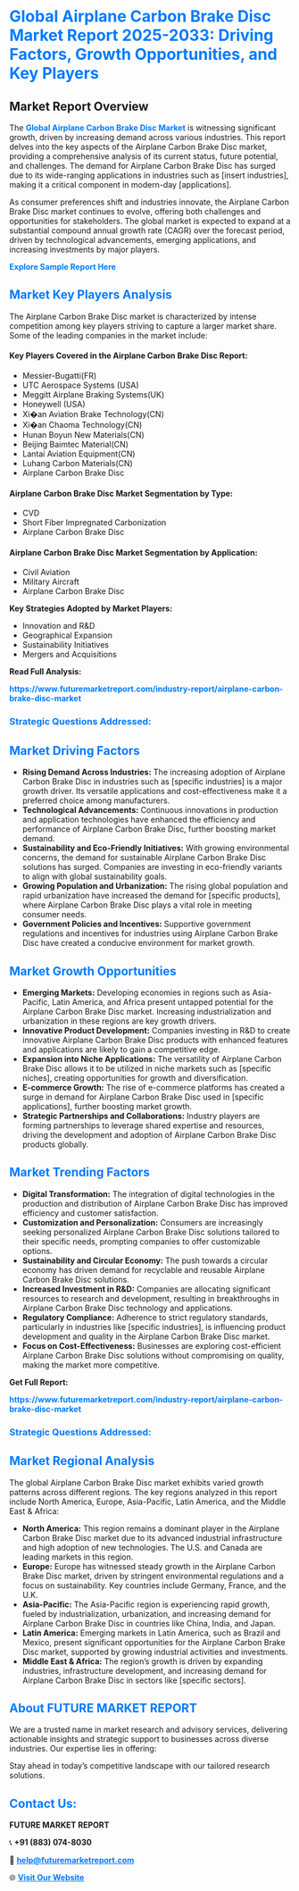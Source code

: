<h1 style="color: #007BFF;">Global Airplane Carbon Brake Disc Market Report 2025-2033: Driving Factors, Growth Opportunities, and Key Players</h1>

<section id="overview">
<h2>Market Report Overview</h2>
<p>The <a href="https://www.futuremarketreport.com/industry-report/airplane-carbon-brake-disc-market" style="color: #007BFF; text-decoration: none;"><strong>Global Airplane Carbon Brake Disc Market</strong></a> is witnessing significant growth, driven by increasing demand across various industries. This report delves into the key aspects of the Airplane Carbon Brake Disc market, providing a comprehensive analysis of its current status, future potential, and challenges. The demand for Airplane Carbon Brake Disc has surged due to its wide-ranging applications in industries such as [insert industries], making it a critical component in modern-day [applications].</p>
<p>As consumer preferences shift and industries innovate, the Airplane Carbon Brake Disc market continues to evolve, offering both challenges and opportunities for stakeholders. The global market is expected to expand at a substantial compound annual growth rate (CAGR) over the forecast period, driven by technological advancements, emerging applications, and increasing investments by major players.</p>
</section>

<section id="overview">
<p><a href="https://www.futuremarketreport.com/request-sample/reportId=96743" style="color: #007BFF; text-decoration: none;"><strong>Explore Sample Report Here</strong></a></p>
</section>

<section id="key-players">
<h2 style="color: #007BFF;">Market Key Players Analysis</h2>
<p>The Airplane Carbon Brake Disc market is characterized by intense competition among key players striving to capture a larger market share. Some of the leading companies in the market include:</p>
<h4>Key Players Covered in the Airplane Carbon Brake Disc Report:</h4>
<ul><li>Messier-Bugatti(FR)</li><li>UTC Aerospace Systems (USA)</li><li>Meggitt Airplane Braking Systems(UK)</li><li>Honeywell (USA)</li><li>Xi�an Aviation Brake Technology(CN)</li><li>Xi�an Chaoma Technology(CN)</li><li>Hunan Boyun New Materials(CN)</li><li>Beijing Baimtec Material(CN)</li><li>Lantai Aviation Equipment(CN)</li><li>Luhang Carbon Materials(CN)</li><li>Airplane Carbon Brake Disc</li></ul>
<h4>Airplane Carbon Brake Disc Market Segmentation by Type:</h4>
<ul><li>CVD</li><li>Short Fiber Impregnated Carbonization</li><li>Airplane Carbon Brake Disc</li></ul>

<h4>Airplane Carbon Brake Disc Market Segmentation by Application:</h4>
<ul><li>Civil Aviation</li><li>Military Aircraft</li><li>Airplane Carbon Brake Disc</li></ul>
<p><strong>Key Strategies Adopted by Market Players:</strong></p>
<ul>
<li>Innovation and R&D</li>
<li>Geographical Expansion</li>
<li>Sustainability Initiatives</li>
<li>Mergers and Acquisitions</li>
</ul>
</section>

<section>
<p><strong>Read Full Analysis: </strong></p><a href="https://www.futuremarketreport.com/industry-report/airplane-carbon-brake-disc-market" style="color: #007BFF; text-decoration: none;"><strong>https://www.futuremarketreport.com/industry-report/airplane-carbon-brake-disc-market</strong></a>
<h3 style="color: #007BFF;">Strategic Questions Addressed:</h3>
</section>

<section id="driving-factors">
<h2 style="color: #007BFF;">Market Driving Factors</h2>
<ul>
<li><strong>Rising Demand Across Industries:</strong> The increasing adoption of Airplane Carbon Brake Disc in industries such as [specific industries] is a major growth driver. Its versatile applications and cost-effectiveness make it a preferred choice among manufacturers.</li>
<li><strong>Technological Advancements:</strong> Continuous innovations in production and application technologies have enhanced the efficiency and performance of Airplane Carbon Brake Disc, further boosting market demand.</li>
<li><strong>Sustainability and Eco-Friendly Initiatives:</strong> With growing environmental concerns, the demand for sustainable Airplane Carbon Brake Disc solutions has surged. Companies are investing in eco-friendly variants to align with global sustainability goals.</li>
<li><strong>Growing Population and Urbanization:</strong> The rising global population and rapid urbanization have increased the demand for [specific products], where Airplane Carbon Brake Disc plays a vital role in meeting consumer needs.</li>
<li><strong>Government Policies and Incentives:</strong> Supportive government regulations and incentives for industries using Airplane Carbon Brake Disc have created a conducive environment for market growth.</li>
</ul>
</section>

<section id="growth-opportunities">
<h2 style="color: #007BFF;">Market Growth Opportunities</h2>
<ul>
<li><strong>Emerging Markets:</strong> Developing economies in regions such as Asia-Pacific, Latin America, and Africa present untapped potential for the Airplane Carbon Brake Disc market. Increasing industrialization and urbanization in these regions are key growth drivers.</li>
<li><strong>Innovative Product Development:</strong> Companies investing in R&D to create innovative Airplane Carbon Brake Disc products with enhanced features and applications are likely to gain a competitive edge.</li>
<li><strong>Expansion into Niche Applications:</strong> The versatility of Airplane Carbon Brake Disc allows it to be utilized in niche markets such as [specific niches], creating opportunities for growth and diversification.</li>
<li><strong>E-commerce Growth:</strong> The rise of e-commerce platforms has created a surge in demand for Airplane Carbon Brake Disc used in [specific applications], further boosting market growth.</li>
<li><strong>Strategic Partnerships and Collaborations:</strong> Industry players are forming partnerships to leverage shared expertise and resources, driving the development and adoption of Airplane Carbon Brake Disc products globally.</li>
</ul>
</section>

<section id="trending-factors">
<h2 style="color: #007BFF;">Market Trending Factors</h2>
<ul>
<li><strong>Digital Transformation:</strong> The integration of digital technologies in the production and distribution of Airplane Carbon Brake Disc has improved efficiency and customer satisfaction.</li>
<li><strong>Customization and Personalization:</strong> Consumers are increasingly seeking personalized Airplane Carbon Brake Disc solutions tailored to their specific needs, prompting companies to offer customizable options.</li>
<li><strong>Sustainability and Circular Economy:</strong> The push towards a circular economy has driven demand for recyclable and reusable Airplane Carbon Brake Disc solutions.</li>
<li><strong>Increased Investment in R&D:</strong> Companies are allocating significant resources to research and development, resulting in breakthroughs in Airplane Carbon Brake Disc technology and applications.</li>
<li><strong>Regulatory Compliance:</strong> Adherence to strict regulatory standards, particularly in industries like [specific industries], is influencing product development and quality in the Airplane Carbon Brake Disc market.</li>
<li><strong>Focus on Cost-Effectiveness:</strong> Businesses are exploring cost-efficient Airplane Carbon Brake Disc solutions without compromising on quality, making the market more competitive.</li>
</ul>
</section>

<section>
<p><strong>Get Full Report: </strong></p><a href="https://www.futuremarketreport.com/industry-report/airplane-carbon-brake-disc-market" style="color: #007BFF; text-decoration: none;"><strong>https://www.futuremarketreport.com/industry-report/airplane-carbon-brake-disc-market</strong></a>
<h3 style="color: #007BFF;">Strategic Questions Addressed:</h3>
</section>


<section id="regional-analysis">
<h2 style="color: #007BFF;">Market Regional Analysis</h2>
<p>The global Airplane Carbon Brake Disc market exhibits varied growth patterns across different regions. The key regions analyzed in this report include North America, Europe, Asia-Pacific, Latin America, and the Middle East & Africa:</p>
<ul>
<li><strong>North America:</strong> This region remains a dominant player in the Airplane Carbon Brake Disc market due to its advanced industrial infrastructure and high adoption of new technologies. The U.S. and Canada are leading markets in this region.</li>
<li><strong>Europe:</strong> Europe has witnessed steady growth in the Airplane Carbon Brake Disc market, driven by stringent environmental regulations and a focus on sustainability. Key countries include Germany, France, and the U.K.</li>
<li><strong>Asia-Pacific:</strong> The Asia-Pacific region is experiencing rapid growth, fueled by industrialization, urbanization, and increasing demand for Airplane Carbon Brake Disc in countries like China, India, and Japan.</li>
<li><strong>Latin America:</strong> Emerging markets in Latin America, such as Brazil and Mexico, present significant opportunities for the Airplane Carbon Brake Disc market, supported by growing industrial activities and investments.</li>
<li><strong>Middle East & Africa:</strong> The region’s growth is driven by expanding industries, infrastructure development, and increasing demand for Airplane Carbon Brake Disc in sectors like [specific sectors].</li>
</ul>
</section>

<footer>
<h2 style="color: #007BFF;">About FUTURE MARKET REPORT</h2>
<p>We are a trusted name in market research and advisory services, delivering actionable insights and strategic support to businesses across diverse industries. Our expertise lies in offering:</p>

<p>Stay ahead in today’s competitive landscape with our tailored research solutions.</p>

<h2 style="color: #007BFF;">Contact Us:</h2>
<p><strong>FUTURE MARKET REPORT</strong></p>
<p>📞 <strong>+91 (883) 074-8030</strong></p>
<p>📧 <strong><a href="mailto:help@futuremarketreport.com" style="color: #007BFF;">help@futuremarketreport.com</a></strong></p>
<p>🌐 <strong><a href="https://www.futuremarketreport.com/" style="color: #007BFF;">Visit Our Website</a></strong></p>
</footer>
